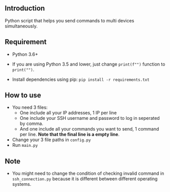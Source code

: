 ## Introduction
Python script that helps you send commands to multi devices simultaneously.

## Requirement
- Python 3.6+
+ If you are using Python 3.5 and lower, just change `print(f"")` function to `print("")`.
- Install dependencies using pip: `pip install -r requirements.txt`

## How to use
- You need 3 files:
  * One include all your IP addresses, 1 IP per line
  * One include your SSH username and password to log in seperated by comma.
  * And one include all your commands you want to send, 1 command per line. **Note that the final line is a empty line**.
- Change your 3 file paths in `config.py`
- Run `main.py`

## Note
- You might need to change the condition of checking invalid command in `ssh_connection.py` because it is different between different operating systems.
